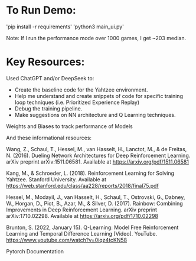 
# To Run Demo:

'pip install -r requirements'
'python3 main_ui.py'

Note: If I run the performance mode over 1000 games, I get ~203 median. 



# Key Resources:

Used ChatGPT and/or DeepSeek to: 
- Create the baseline code for the Yahtzee environment. 
- Help me understand and create snippets of code for specific training loop techniques (i.e. Prioritized Experience Replay)
- Debug the training pipeline.
- Make suggestions on NN architecture and Q Learning techniques.


Weights and Biases to track performance of Models


And these informational resources:

Wang, Z., Schaul, T., Hessel, M., van Hasselt, H., Lanctot, M., & de Freitas, N. (2016). Dueling Network Architectures for Deep Reinforcement Learning. arXiv preprint arXiv:1511.06581. Available at https://arxiv.org/pdf/1511.06581


Kang, M., & Schroeder, L. (2018). Reinforcement Learning for Solving Yahtzee. Stanford University. Available at https://web.stanford.edu/class/aa228/reports/2018/final75.pdf


Hessel, M., Modayil, J., van Hasselt, H., Schaul, T., Ostrovski, G., Dabney, W., Horgan, D., Piot, B., Azar, M., & Silver, D. (2017). Rainbow: Combining Improvements in Deep Reinforcement Learning. arXiv preprint arXiv:1710.02298. Available at https://arxiv.org/pdf/1710.02298


Brunton, S. (2022, January 15). Q-Learning: Model Free Reinforcement Learning and Temporal Difference Learning [Video]. YouTube. https://www.youtube.com/watch?v=0iqz4tcKN58


Pytorch Documentation

